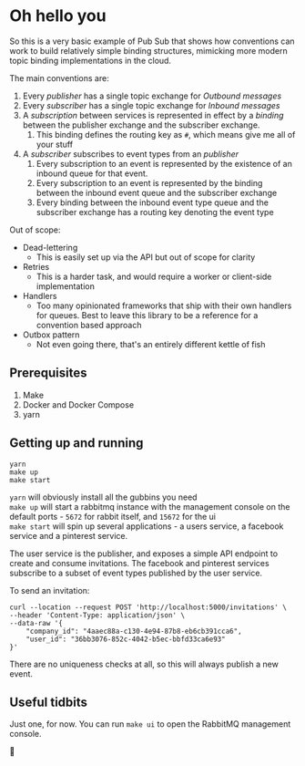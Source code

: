 # Oh hello you

So this is a very basic example of Pub Sub that shows how conventions can work to build relatively simple binding structures, mimicking more
modern topic binding implementations in the cloud.

The main conventions are:

1. Every _publisher_ has a single topic exchange for _Outbound messages_
2. Every _subscriber_ has a single topic exchange for _Inbound messages_
3. A _subscription_ between services is represented in effect by a _binding_ between the publisher exchange and the subscriber exchange.
   1. This binding defines the routing key as `#`, which means give me all of your stuff
4. A _subscriber_ subscribes to event types from an _publisher_
   1. Every subscription to an event is represented by the existence of an inbound queue for that event.
   2. Every subscription to an event is represented by the binding between the inbound event queue and the subscriber exchange
   3. Every binding between the inbound event type queue and the subscriber exchange has a routing key denoting the event type

Out of scope:

- Dead-lettering
  - This is easily set up via the API but out of scope for clarity
- Retries
  - This is a harder task, and would require a worker or client-side implementation
- Handlers
  - Too many opinionated frameworks that ship with their own handlers for queues. Best to leave this library to be a reference for a convention based approach
- Outbox pattern
  - Not even going there, that's an entirely different kettle of fish

## Prerequisites

1. Make
2. Docker and Docker Compose
3. yarn

## Getting up and running

```
yarn
make up
make start
```

`yarn` will obviously install all the gubbins you need  
`make up` will start a rabbitmq instance with the management console on the default ports - `5672` for rabbit itself, and `15672` for the ui  
`make start` will spin up several applications - a users service, a facebook service and a pinterest service.

The user service is the publisher, and exposes a simple API endpoint to create and consume invitations.
The facebook and pinterest services subscribe to a subset of event types published by the user service.

To send an invitation:

```
curl --location --request POST 'http://localhost:5000/invitations' \
--header 'Content-Type: application/json' \
--data-raw '{
    "company_id": "4aaec88a-c130-4e94-87b8-eb6cb391cca6",
    "user_id": "36bb3076-852c-4042-b5ec-bbfd33ca6e93"
}'
```

There are no uniqueness checks at all, so this will always publish a new event.

## Useful tidbits

Just one, for now. You can run `make ui` to open the RabbitMQ management console.

🎉
